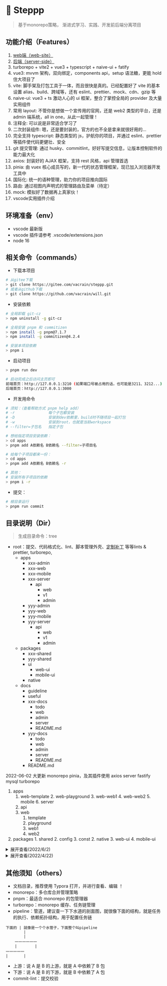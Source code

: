 # :footprints: Steppp

> 基于monorepo策略， 渐进式学习、实践、开发前后端分离项目

## 功能介绍（Features）

1.  [web端（web-site）](4-web/README.md) 
2.  [后端（server-side）](3-server/README.md) 
3. turborepo + vite2 + vue3 + typescript + naive-ui + fatify
4. vue3: mvvm 架构，双向绑定，components api，setup 语法糖，更能 hold 住大项目了
5. vite: 脚手架及打包工具于一体，而且很快是真的。已经配置好了 vite 的基本设置 alias、build、跨域等，还有 eslint、prettier、mock、cdn、gzip 等
6. naive-ui: vue3 + ts 激动人心的 ui 框架，整合了掌控全局的 provider 及大量实用组件
7. 常用 layout: 不管你是想做一个宣传用的官网，还是 web2 类型的平台，还是 admin 端系统，all in one，从此一起管理！
8. 注释全: 可以说是非常适合学习了
9. 二次封装组件: 嗯，还是要封装的，官方的也不全是拿来就很好用的...
10. 完全支持 typescript: 静态类型的 js，护航你的项目，并通过 eslint、prettier 等插件使代码更健壮、安全
11. git 提交管理: 通过 husky、commitlint，好好写提交信息，让版本控制软件的能力最大化
12. axios: 封装好的 AJAX 框架，支持 rest 风格，api 管理首选
13. pinia: 由 vuex 核心成员写的，新一代的状态管理框架，现已加入浏览器开发工具中
14. 国际化: 统一的语种管理，助力你的项目推向国际
15. 路由: 通过视图内声明式的管理路由及菜单（待定）
16. mock: 模拟好了数据再上真家伙！
17. vscode实用插件介绍

## 环境准备（env）

-   vscode 最新版
-   vscode 插件请参考 .vscode/extensions.json
-   node 16

## 相关命令（commands）

- 下载本项目

```sh
# 从gitee下载
> git clone https://gitee.com/vacrain/steppp.git
# 或者从github下载
> git clone https://github.com/vacrain/will.git
```

- 安装依赖

```sh
# 全局卸载 git-cz
> npm uninstall -g git-cz

# 全局安装 pnpm 和 commitizen
> npm install -g pnpm@7.1.7
> npm install -g commitizen@4.2.4

# 安装本项目依赖
> pnpm i
```

- 启动项目

```sh
> pnpm run dev

# 启动完成之后访问主页即可
前端首页：http://127.0.0.1:3210 (如果端口号被占用的话，也可能是3211、3212...)
后端首页：http://127.0.0.1:3000
```

- 开发用命令

```sh
# 须知：（查看帮助方式 pnpm help add）
# -r               每个子包都安装
# -D               安装到dev依赖里，build时不随项目一起打包
# -w               安装到root，也就是当前workspace
# --filter=子包名   指定子包

# 想给指定项目安装依赖：
> cd apps
> pnpm add A依赖名 B依赖名 --filter=子项目名

# 给每个子项目都来一份：
> cd apps
> pnpm add A依赖名 B依赖名 -r

# 其他：
# 安装所有子项目的依赖
> pnpm i -r
```

- 提交：

```sh
# 根目录运行
> pnpm run commit
```



## 目录说明（Dir）

> 生成目录命令：tree

- root：提交、代码格式化、lint、脚本管理外壳、[定制补丁](https://blog.csdn.net/qq_32429257/article/details/111051217) 等等lints & prettier, turborepo,
  - apps
    - xxx-admin
    - xxx-web
    - xxx-mobile
    - xxx-server
      - api
        - web
        - v1
        - admin
    - yyy-admin
    - yyy-web
    - yyy-mobile
    - yyy-server
      - api
        - web
        - v1
        - admin
  - packages
    - xxx-shared
    - yyy-shared
    - ui
      - web-ui
      - mobile-ui
    - native
  - docs
    - guideline
    - useful
    - xxx-docs
      - todo
      - web
      - admin
      - server
      - README.md
    - yyy-docs
      - todo
      - web
      - admin
      - server
      - README.md
    - README.md



2022-06-02 大更新
monorepo
pinia，及其插件使用
axios
server
fastify
mysql
turborepo




  1. apps
     1. web-template
            2. web-playground
                   3. web-web1
                          4. web-web2
                                 5. mobile
                                        6. server
     1. api
       1. web
          1. template
          2. playground
          3. web1
          4. web2
  2. packages
         1. shared
       2. config
       3. const
          2. native
          3. web-ui
          4. mobile-ui



<details>
<summary>展开查看(2022/6/2)</summary>
<pre><code>.
├── .husky // commit 拦截校验
├── .vscode // vscdoe配置
├── .commitlintrc.js // 校验配置
├── .cz-config.js // 提交辅助配置
├── .eslintignore // eslint验证无视文件配置
├── .eslintrc.js // eslint配置
├── .gitignore // 版本管理黑名单
├── .npmrc // npm配置
├── .prettierignore // 代码格式化黑名单
├── .prettierrc.js // 自动代码格式化配置
├── LICENSE // 开源协议
├── package.json // 本项目的校验管理
├── pnpm-lock.yaml // 锁定版本
├── README.md // 当前文件
├── docs // 项目文档
└── apps // monorepo主项目
    ├── quan // 前端vue项目
    │   ├── README.md
    │   ├── index.html
    │   ├── mock
    │   │   └── index.ts
    │   ├── node_modules
    │   ├── package.json
    │   ├── src
    │   │   ├── App.vue
    │   │   ├── api
    │   │   ├── assets
    │   │   ├── base
    │   │   │   ├── components
    │   │   │   ├── entry
    │   │   │   ├── hooks
    │   │   │   ├── i18n
    │   │   │   ├── layout
    │   │   │   ├── typings
    │   │   │   └── utils
    │   │   ├── main.ts
    │   │   ├── view-playground
    │   │   └── view-web
    │   ├── tsconfig.json
    │   ├── tsconfig.node.json
    │   └── vite.config.ts
    ├── server // 服务端项目
    │   ├── README.md
    │   ├── node_modules
    │   ├── package.json
    │   ├── plugins
    │   ├── pnpm-lock.yaml
    │   ├── src
    │   │   ├── app.js
    │   │   ├── routes // 接口都在这里
    │   │   └── utils
    │   └── test
    │       └── test.http // 接口测试，需要配合插件使用
    ├── shared // 各个子项目共享内容
    ├── node_modules
    ├── package.json // monorepo的主package配置
    ├── pnpm-lock.yaml // ...
    └── pnpm-workspace.yaml // monorepo项目目录配置
</code></pre>
</details>

<details>
<summary>展开查看(2022/4/22)</summary>
<pre><code>.
├── src
│   ├── assets
│   │   ├── css // ssc
│   │   ├── js // sj
│   │   ├── media // 各种静态媒体文件咯
│   │   │   └── public
│   │   └── plugins // 插件
│   ├── etc // 就是你项目招新人了，不要让他动这里的东西！
│   │   ├── api // ipa
│   │   ├── config // 软件的全局设定，比如常量、路由
│   │   ├── typings // 打开看看吧，全是全局声明，各种type、interface
│   │   ├── pinia // 状态管理，没用stroe因为和providers首字母重了
│   │   ├── providers // provider啥的，全局拿捏了属于是
│   │   └── utils // 系统工具包
│   │       └── hooks // app的hooks
│   └── spec // 具体业务
│       ├── field1 // 一个demo说明
│       ├── home // 主页
│       ├── pinia // pinia演示
│       └── ... // 其他demo演示
└── steppp-docs // 全部文档（好像就一个文件，bushi
</code></pre>
</details>






## 其他须知（others）

- 文档目录，推荐使用 Typora 打开，并进行查看、编辑 ！
- monorepo：多仓库合并管理策略
- pnpm：最适合 monorepo 的包管理器
- turborepo：monorepo 缓存、任务链管理
- pipeline：管道，建议查一下下水道的剖面图，就很像下面的结构，就是任务的执行、依赖拓扑结构，用于配置任务链

```
下面的 | 就像是一个个水管子，下面整个叫pipeline
        |
        |
    一一一一一一
    |        |
一一一一一
|       |

```

- 上游：说 A 是 B 的上游，就是 A 中依赖了 B 包
- 下游：说 A 是 B 的下游，就是 B 中依赖了 A 包
- commit-lint：提交校验

